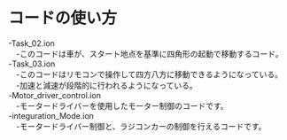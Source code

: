 # コードの使い方
-Task_02.ion<br>
　-このコードは車が、スタート地点を基準に四角形の起動で移動するコード。<br>
-Task_03.ion<br>
　-このコードはリモコンで操作して四方八方に移動できるようになっている。<br>
 　-加速と減速が段階的に行われるようになっている。<br>
-Motor_driver_control.ion<br>
　-モータードライバーを使用したモーター制御のコードです。<br>
-integuration_Mode.ion<br>
　-モータードライバー制御と、ラジコンカーの制御を行えるコードです。
